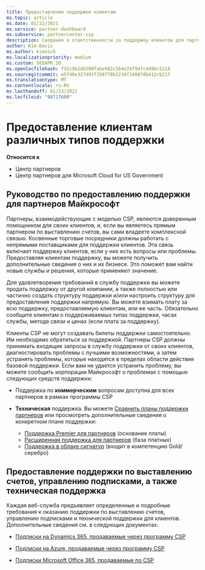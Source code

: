 ```yaml
---
title: Предоставление поддержки клиентам
ms.topic: article
ms.date: 01/22/2021
ms.service: partner-dashboard
ms.subservice: partnercenter-csp
description: Сведения о ответственности за поддержку клиентов для партнеров в программе CSP. Рассматривается поддержка выставления счетов, управления подписками и технических проблем.
author: Kim-Davis
ms.author: kimnich
ms.localizationpriority: medium
ms.custom: SEOAPR.20
ms.openlocfilehash: f32c9b2db500fabe982c364e24f94fc449bc5218
ms.sourcegitcommit: e5f48e327d91f358778b3216f24087db412cb21f
ms.translationtype: MT
ms.contentlocale: ru-RU
ms.lasthandoff: 01/23/2021
ms.locfileid: "98717680"
---
```

# <a name="providing-different-types-of-support-to-your-customers"></a>Предоставление клиентам различных типов поддержки

**Относится к**

-  Центр партнеров
-  Центр партнеров для Microsoft Cloud for US Government


## <a name="microsoft-partner-support-guidance"></a>Руководство по предоставлению поддержки для партнеров Майкрософт

Партнеры, взаимодействующие с моделью CSP, являются доверенным помощником для своих клиентов, и, если вы являетесь прямым партнером по выставлению счетов, вы сами владеете комплексной связью. Косвенные торговые посредники должны работать с непрямыми поставщиками для поддержки клиентов. Эта связь включает поддержку клиентов, если у них есть вопросы или проблемы. Предоставляя клиентам поддержку, вы можете получить дополнительные сведения о них и их бизнесе. Это поможет вам найти новые службы и решения, которые применяют значение.

Для удовлетворения требований в службу поддержки вы можете продать поддержку от другой компании, а также полностью или частично создать структуру поддержки и/или настроить структуру для предоставления поддержки напрямую. Вы можете взимать плату за всю поддержку, предоставляемую клиентам, или ее часть. Обязательно сообщите клиентам о поддерживаемых типах поддержки, часах службы, методе связи и ценах (если плата за поддержку).

Клиенты CSP не могут создавать билеты поддержки самостоятельно. Им необходимо обратиться за поддержкой. Партнеры CSP должны принимать входящие запросы в службу поддержки от своих клиентов, диагностировать проблемы с лучшими возможностями, а затем устранять проблемы, которые находятся в пределах области действия базовой поддержки. Если вам не удается устранить проблему, вы можете сообщить корпорации Майкрософт о проблемах с помощью следующих средств поддержки:

- Поддержка по **коммерческим** вопросам доступна для всех партнеров в рамках программы CSP

- **Техническая** поддержка. Вы можете [Сравнить планы поддержки партнеров](https://partner.microsoft.com/support/partnersupport) или просмотреть дополнительные сведения о конкретном плане поддержки:

  - [Поддержка Premier для партнеров](https://partner.microsoft.com/support/microsoft-services-premier-support) (основание платы)
  - [Расширенная поддержка для партнеров](https://partner.microsoft.com/support/advanced-cloud-support) (база платных)
  - [Поддержка в облаке сигнатур](https://docs.microsoft.com/partner-center/manage-your-partner-network-benefits) (входит в компетенцию Gold/серебро)

## <a name="providing-billing-subscription-management-and-technical-support"></a>Предоставление поддержки по выставлению счетов, управлению подписками, а также техническая поддержка 

Каждая веб-служба предъявляет определенные и подробные требования к оказанию поддержки по выставлению счетов, управлению подписками и технической поддержки для клиентов. Дополнительные сведения см. в следующих документах.

- [Подписки на Dynamics 365, продаваемые через программу CSP](https://www.microsoftpartnercommunity.com/t5/CSP/Microsoft-Partner-Support-Guidance/m-p/5262#M30)

- [Подписки на Azure, продаваемые через программу CSP](https://www.microsoftpartnercommunity.com/t5/CSP/Microsoft-Partner-Support-Guidance/m-p/5263#M31)

- [Подписки Microsoft Office 365, продаваемые по CSP](https://www.microsoftpartnercommunity.com/t5/CSP/Microsoft-Partner-Support-Guidance/m-p/5264#M32)



 

 



